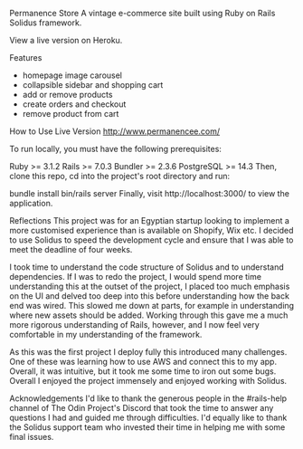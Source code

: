 Permanence Store
A vintage e-commerce site built using Ruby on Rails Solidus framework.

View a live version on Heroku.




Features
- homepage image carousel
- collapsible sidebar and shopping cart
- add or remove products
- create orders and checkout
- remove product from cart


How to Use
Live Version
http://www.permanencee.com/

To run locally, you must have the following prerequisites:

Ruby >= 3.1.2
Rails >= 7.0.3
Bundler >= 2.3.6
PostgreSQL >= 14.3
Then, clone this repo, cd into the project's root directory and run:

bundle install
bin/rails server
Finally, visit http://localhost:3000/ to view the application.

Reflections
This project was for an Egyptian startup looking to implement a more customised experience than is available on Shopify, Wix etc. I decided to use Solidus to speed the development cycle and ensure that I was able to meet the deadline of four weeks.

I took time to understand the code structure of Solidus and to understand dependencies. If I was to redo the project, I would spend more time understanding this at the outset of the project, I placed too much emphasis on the UI and delved too deep into this before understanding how the back end was wired. This slowed me down at parts, for example in understanding where new assets should be added. Working through this gave me a much more rigorous understanding of Rails, however, and I now feel very comfortable in my understanding of the framework.

As this was the first project I deploy fully this introduced many challenges. One of these was learning how to use AWS and connect this to my app. Overall, it was intuitive, but it took me some time to iron out some bugs. Overall I enjoyed the project immensely and enjoyed working with Solidus.

Acknowledgements
I'd like to thank the generous people in the #rails-help channel of The Odin Project's Discord that took the time to answer any questions I had and guided me through difficulties. I'd equally like to thank the Solidus support team who invested their time in helping me with some final issues.
